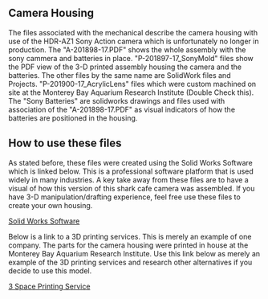 ## Camera Housing

  The files associated with the mechanical describe the camera housing with use of the HDR-AZ1 Sony Action camera which is unfortunately no longer in production. The "A-201898-17.PDF" shows the whole assembly with the sony cammera and batteries in place.
  "P-201897-17_SonyMold" files show the PDF view of the 3-D printed assembly housing the camera and the batteries. The other files by the same name are SolidWork files and Projects. "P-201900-17_AcrylicLens" files which were custom machined on site at the Monterey Bay Aquarium Research Institute (Double Check this).
  The "Sony Batteries" are solidworks drawings and files used with association of the "A-201898-17.PDF" as visual indicators of how the batteries are positioned in the housing. 

## How to use these files

As stated before, these files were created using the Solid Works Software which is linked below. This is a professional software platform that is used widely in many industries. A key take away from these files are to have a visual of how this version of this shark cafe camera was assembled. If you have 3-D manipulation/drafting experience, feel free use these files to create your own housing. 

[Solid Works Software](https://www.solidworks.com)

Below is a link to a 3D printing services. This is merely an example of one company. The parts for the camera housing were printed in house at the Monterey Bay Aquarium Research Institute. Use this link below as merely an example of the 3D printing services and research other alternatives if you decide to use this model. 

[3 Space Printing Service](https://3space.com/3d-printing-ppc?gclid=CjwKCAjw1_PqBRBIEiwA71rmte2ELk5xJ86E6CFk6ArePkv97ztjzFWGFQ25XP00T4se_XzOaefN1xoC2_sQAvD_BwE)
